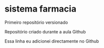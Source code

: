 # sistema farmacia
Primeiro repositório versionado

Repositório criado durante a aula Github


Essa linha eu adicionei directamente no Github
